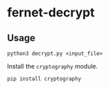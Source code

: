 # fernet-decrypt

## Usage
```
python3 decrypt.py <input_file>
```

Install the `cryptography` module.
```
pip install cryptography
```